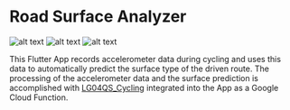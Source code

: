 # Road Surface Analyzer

![alt text](https://img.shields.io/badge/Framework-Flutter-9cf) ![alt text](https://img.shields.io/badge/Language-Dart-blue) ![alt text](https://img.shields.io/badge/Cloud-Firebase-yellow) 

This Flutter App records accelerometer data during cycling and uses this data to automatically predict the surface type of the driven route.
The processing of the accelerometer data and the surface prediction is accomplished with [LG04QS_Cycling](https://github.com/NilsHMeier/LG04QS_Cycling) integrated into the App as a Google Cloud Function.


